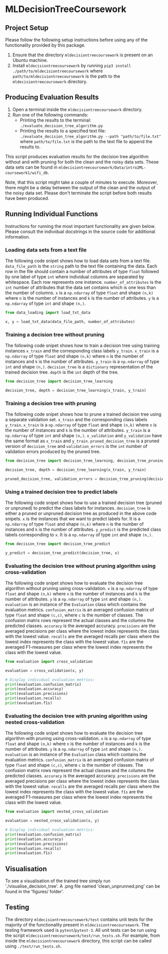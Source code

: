 # MLDecisionTreeCoursework

## Project Setup

Please follow the following setup instructions before using any of the functionality provided by this package.

1. Ensure that the directory `mldecisiontreecoursework` is present on an Ubuntu machine.
2. Install `mldecisiontreecoursework` by running `pip3 install ./path/to/mldecisiontreecoursework` where `path/to/mldecisiontreecoursework` is the path to the `mldecisiontreecoursework` directory.

## Producing Evaluation Results

1. Open a terminal inside the `mldecisiontreecoursework` directory.
2. Run one of the following commands:
    - Printing the results to the terminal: `./evaluate_decision_tree_algorithm.py`
    - Printing the results to a specified text file: `./evaluate_decision_tree_algorithm.py --path "path/to/file.txt"` where `path/to/file.txt` is the     path to the text file to append the results to.

This script produces evaluation results for the decision tree algorithm without and with pruning for both the clean and the noisy data sets. These data sets can be found in `mldecisiontreecoursework/Data/intro2ML-coursework1/wifi_db`.

Note, that this script might take a couple of minutes to execute. Moreover, there might be a delay between the output of the clean and the output of the noisy data set. Please don't terminate the script before both results have been produced.

## Running Individual Functions

Instructions for running the most important functionality are given below. Please consult the individual docstrings in the source code for additional information.

### Loading data sets from a text file

The following code snipet shows how to load data sets from a text file. `data_file_path` is the `string` path to the text file containing the data. Each row in the file should contain a number of attributes of type `float` followed by one label of type `int` where individual columns are separated by whitespace. Each row represents one instance. `number_of_attributes` is the `int` number of attributes that the data set contains which is one less than the number of columns. `x` is a `np.ndarray` of type `float` and shape `(n,k)` where `n` is the number of instances and `k` is the number of attributes. `y` is a `np.ndarray` of type `int` and shape `(n,)`.

```python
from data_loading import load_txt_data

x, y = load_txt_data(data_file_path, number_of_attributes)
```

### Training a decision tree without pruning

The following code snipet shows how to train a decision tree using training instances `x_train` and the corresponding class labels `y_train`. `x_train` is a `np.ndarray` of type `float` and shape `(n,k)` where `n` is the number of instances and `k` is the number of attributes. `y_train` is a `np.ndarray` of type `int` and shape `(n,)`. `decision_tree` is a `dictionary` representation of the trained decision tree. `depth` is the `int` depth of the tree.

```python
from decision_tree import decision_tree_learning

decision_tree, depth = decision_tree_learning(x_train, y_train)
```

### Training a decision tree with pruning

The following code snipet shows how to prune a trained decision tree using a separate validation set. `x_train` and the corresponding class labels `y_train`. `x_train` is a `np.ndarray` of type `float` and shape `(n,k)` where `n` is the number of instances and `k` is the number of attributes. `y_train` is a `np.ndarray` of type `int` and shape `(n,)`. `x_validation` and `y_validation` have the same format as `x_train` and `y_train`. `pruned_decision_tree` is a pruned version of `decision_tree` and `validation_errors` is the `int` number of validation errors produced by the pruned tree.

```python
from decision_tree import decision_tree_learning, decision_tree_pruning

decision_tree, depth = decision_tree_learning(x_train, y_train)

pruned_decision_tree, validation_errors = decision_tree_pruning(decision_tree, x_train, y_train, x_validation, y_validation)
```

### Using a trained decision tree to predict labels

The following code snipet shows how to use a trained decision tree (pruned or unpruned) to predict the class labels for instances. `decision_tree` is either a pruned or unpruned decision tree as produced in the above code snipets. `x` is the instances that we want to predict labels for. It is a `np.ndarray` of type `float` and shape `(n,k)` where `n` is the number of instances and `k` is the number of attributes. `y_predict` is the predicted class labels corresponding to `x`. It is a `np.ndarray` of type `int` and shape `(n,)`.

```python
from decision_tree import decision_tree_predict

y_predict = decision_tree_predict(decision_tree, x)
```

### Evaluating the decision tree without pruning algorithm using cross-validation

The following code snipet shows how to evaluate the decision tree algorithm without pruning using cross-validation. `x` is a `np.ndarray` of type `float` and shape `(n,k)` where `n` is the number of instances and `k` is the number of attributes. `y` is a `np.ndarray` of type `int` and shape `(n,)`. `evaluation` is an instance of the `Evaluation` class which contains the evaluation metrics. `confusion_matrix` is an averaged confusion matrix of type `float` and shape `(c,c)`, where `c` is the number of classes. The confusion matrix rows represent the actual classes and the columns the predicted classes. `accuracy` is the averaged accuracy. `precisions` are the averaged precisions per class where the lowest index represents the class with the lowest value. `recalls` are the averaged recalls per class where the lowest index represents the class with the lowest value. `f1s` are the averaged F1-measures per class where the lowest index represents the class with the lowest value.

```python
from evaluation import cross_validation

evaluation = cross_validation(x, y)

# Display individual evaluation metrics:
print(evaluation.confusion_matrix)
print(evaluation.accuracy)
print(evaluation.precisions)
print(evaluation.recalls)
print(evaluation.f1s)
```

### Evaluating the decision tree with pruning algorithm using nested cross-validation

The following code snipet shows how to evaluate the decision tree algorithm with pruning using cross-validation. `x` is a `np.ndarray` of type `float` and shape `(n,k)` where `n` is the number of instances and `k` is the number of attributes. `y` is a `np.ndarray` of type `int` and shape `(n,)`. `evaluation` is an instance of the `Evaluation` class which contains the evaluation metrics. `confusion_matrix` is an averaged confusion matrix of type `float` and shape `(c,c)`, where `c` is the number of classes. The confusion matrix rows represent the actual classes and the columns the predicted classes. `accuracy` is the averaged accuracy. `precisions` are the averaged precisions per class where the lowest index represents the class with the lowest value. `recalls` are the averaged recalls per class where the lowest index represents the class with the lowest value. `f1s` are the averaged F1-measures per class where the lowest index represents the class with the lowest value.

```python
from evaluation import nested_cross_validation

evaluation = nested_cross_validation(x, y)

# Display individual evaluation metrics:
print(evaluation.confusion_matrix)
print(evaluation.accuracy)
print(evaluation.precisions)
print(evaluation.recalls)
print(evaluation.f1s)
```

## Visualisation

To see a visualisation of the trained tree simply run './visualise_decision_tree'.
A .png file named 'clean_unprunned.png' can be found in the 'figures/ folder'.

## Testing

The directory `mldecisiontreecoursework/test` contains unit tests for the majority of the functionality present in `mldecisiontreecoursework`. The testing framework used is `pytest`/`pytest-3`. All unit tests can be run using the script `mldecisiontreecoursework/test/run_tests.sh`. For example, from inside the `mldecisiontreecoursework` directory, this script can be called using `./test/run_tests.sh`.
